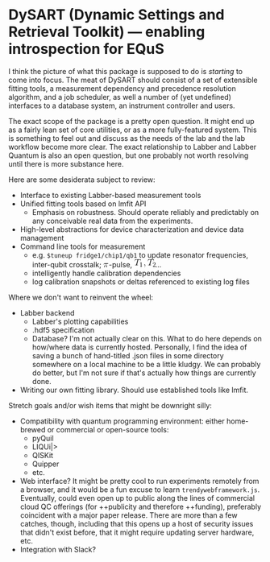 # DySART (Dynamic Settings and Retrieval Toolkit) &mdash; enabling introspection for EQuS

I think the picture of what this package is supposed to do is _starting_ to come into focus. The meat of DySART should consist
of a set of extensible fitting tools, a measurement dependency and precedence resolution algorithm, and a job scheduler,
as well a number of (yet undefined) interfaces to a database system, an instrument controller and users.

The exact scope of the package is a pretty open question. It might end up as a fairly lean set of core utilities,
or as a more fully-featured system. This is something to feel out and discuss as the needs of the lab
and the lab workflow become more clear. The exact relationship to Labber and Labber Quantum is also an open
question, but one probably not worth resolving until there is more substance here.

Here are some desiderata subject to review:
* Interface to existing Labber-based measurement tools
* Unified fitting tools based on lmfit API
    * Emphasis on robustness. Should operate reliably and predictably on any conceivable real data from the experiments.
* High-level abstractions for device characterization and device data management
* Command line tools for measurement
  * e.g. `$tuneup fridge1/chip1/qb1` to update resonator frequencies, inter-qubit crosstalk; ![](.img/pi.gif)-pulse, ![](.img/T1T2.gif)...
  * intelligently handle calibration dependencies
  * log calibration snapshots or deltas referenced to existing log files

Where we don't want to reinvent the wheel:
* Labber backend
  * Labber's plotting capabilities
  * .hdf5 specification
  * Database? I'm not actually clear on this. What to do here depends on how/where data is currently hosted. Personally, I find the idea of saving a bunch of hand-titled .json files in some directory somewhere on a local machine to be a little kludgy. We can probably do better, but I'm not sure if that's actually how things are currently done.
* Writing our own fitting library. Should use established tools like lmfit.

Stretch goals and/or wish items that might be downright silly:
* Compatibility with quantum programming environment: either home-brewed or commercial or open-source tools:
	* pyQuil
	* LIQUi|>
	* QISKit
  * Quipper
  * etc.
* Web interface? It might be pretty cool to run experiments remotely from a browser, and it would be a fun excuse to learn `trendywebframework.js`. Eventually, could even open up to public along the lines of commercial cloud QC offerings (for ++publicity and therefore ++funding), preferably coincident with a major paper release. There are more than a few catches, though, including that this opens up a host of security issues that didn't exist before, that it might require updating server hardware, etc.
* Integration with Slack?
